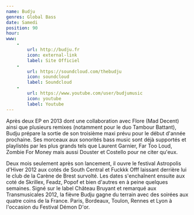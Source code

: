 ```yaml
---
name: Budju
genres: Global Bass
date: Samedi
position: 90
hour:
www:
    -
        url: http://budju.fr
        icon: external-link
        label: Site Officiel
    -
        url: https://soundcloud.com/thebudju
        icon: soundcloud
        label: Soundcloud
    -
        url: https://www.youtube.com/user/budjumusic
        icon: youtube
        label: Youtube
---
```


Après deux EP en 2013 dont une collaboration avec Flore (Mad Decent) ainsi que plusieurs remixes (notamment pour le duo Tambour Battant), Budju prépare la sortie de son troisième maxi prévu pour le début d'année prochaine. Ses morceaux aux sonorités bass music sont déjà supportés et playlistés par les plus grands tels que Laurent Garnier, Far Too Loud, Zombie For Money mais aussi Douster et Costello pour ne citer qu'eux.


Deux mois seulement après son lancement, il ouvre le festival Astropolis d'Hiver 2012 aux cotés de South Central et Fuckkk Offf laissant derrière lui le club de la Carène de Brest survolté. Les dates s'enchaînent ensuite aux coté de Skrillex, Feadz, Popof et bien d'autres en à peine quelques semaines. Signé sur le label Château Bruyant et remarqué aux Transmusicales 2012, la fièvre Budju gagne du terrain avec des soirées aux quatre coins de la France. Paris, Bordeaux, Toulon, Rennes et Lyon à l'occasion du Festival Démon D'or.
